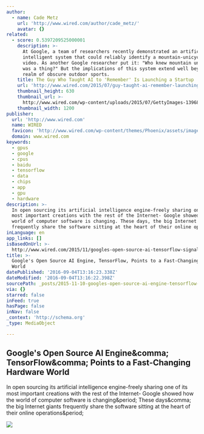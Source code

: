 ```yaml
---
author:
  - name: Cade Metz
    url: 'http://www.wired.com/author/cade_metz/'
    avatar: {}
related:
  - score: 0.5397209525000001
    description: >-
      At Google, a team of researchers recently demonstrated an artificially
      intelligent system that could reliably identify a mountain-unicycling
      video. As another Google researcher put it: "Who knew mountain unicycling
      was a thing?" But the implications of this system extend well beyond the
      realm of obscure outdoor sports.
    title: The Guy Who Taught AI to 'Remember' Is Launching a Startup
    url: 'http://www.wired.com/2015/07/guy-taught-ai-remember-launching-startup/'
    thumbnail_height: 630
    thumbnail_url: >-
      http://www.wired.com/wp-content/uploads/2015/07/GettyImages-139688716-1200x630.jpg
    thumbnail_width: 1200
publisher:
  url: 'http://www.wired.com'
  name: WIRED
  favicon: 'http://www.wired.com/wp-content/themes/Phoenix/assets/images/favicon.ico'
  domain: www.wired.com
keywords:
  - gpus
  - google
  - cpus
  - baidu
  - tensorflow
  - data
  - chips
  - app
  - gpu
  - hardware
description: >-
  In open sourcing its artificial intelligence engine-freely sharing one of its
  most important creations with the rest of the Internet- Google showed how the
  world of computer software is changing. These days, the big Internet giants
  frequently share the software sitting at the heart of their online operations.
inLanguage: en
app_links: []
isBasedOnUrl: >-
  http://www.wired.com/2015/11/googles-open-source-ai-tensorflow-signals-fast-changing-hardware-world/
title: >-
  Google's Open Source AI Engine, TensorFlow, Points to a Fast-Changing Hardware
  World
datePublished: '2016-09-04T13:16:23.338Z'
dateModified: '2016-09-04T13:16:22.398Z'
sourcePath: _posts/2015-11-10-googles-open-source-ai-engine-tensorflow-points-to-a-fast.md
via: {}
starred: false
inFeed: true
hasPage: false
inNav: false
_context: 'http://schema.org'
_type: MediaObject

---
```

<article style=""><h1>Google's Open Source AI Engine&amp;comma; TensorFlow&amp;comma; Points to a Fast-Changing Hardware World</h1><p>In open sourcing its artificial intelligence engine-freely sharing one of its most important creations with the rest of the Internet- Google showed how the world of computer software is changing&amp;period; These days&amp;comma; the big Internet giants frequently share the software sitting at the heart of their online operations&amp;period;</p><img src="http://www.wired.com/wp-content/uploads/2015/11/Google-TensorFlow-AI-F-1200x630.jpg" /></article>